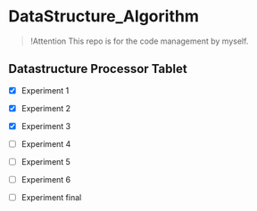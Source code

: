 # DataStructure_Algorithm

> !Attention
> This repo is for the code management by myself.

## Datastructure Processor Tablet

- [x] Experiment 1
- [x] Experiment 2
- [x] Experiment 3
- [ ] Experiment 4
- [ ] Experiment 5
- [ ] Experiment 6
- [ ] Experiment final
 